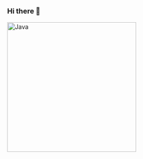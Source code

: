 ### Hi there 👋

<!--
**lors08-08/lors08-08** is a ✨ _special_ ✨ repository because its `README.md` (this file) appears on your GitHub profile.

Here are some ideas to get you started:

- 🔭 I’m currently working on ...
- 🌱 I’m currently learning ...
- 👯 I’m looking to collaborate on ...
- 🤔 I’m looking for help with ...
- 💬 Ask me about ...
- 📫 How to reach me: ...
- 😄 Pronouns: ...
- ⚡ Fun fact: ...
-->
<a href="https://wa.me/79389077810"><img align="left" alt="Java" width="300px" src="https://img.shields.io/badge/WHATSAPP-25D366?&style=for-the-badge&logo=whatsapp&logoColor=white" /></a>
